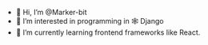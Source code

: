 - 👋 Hi, I’m @Marker-bit
- 👀 I’m interested in programming in 🕸️ Django
- 🌱 I’m currently learning frontend frameworks like React.
<!-- - 📫 Email me on:  -->

<!---
Marker-bit/Marker-bit is a ✨ special ✨ repository because its `README.md` (this file) appears on your GitHub profile.
You can click the Preview link to take a look at your changes.
--->
